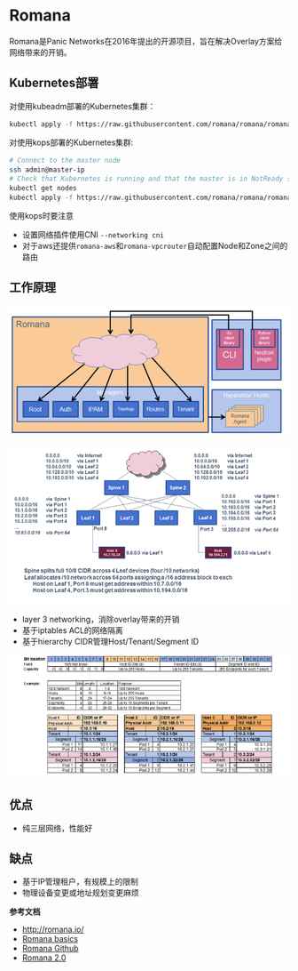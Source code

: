 # Romana

Romana是Panic Networks在2016年提出的开源项目，旨在解决Overlay方案给网络带来的开销。

## Kubernetes部署

对使用kubeadm部署的Kubernetes集群：

```sh
kubectl apply -f https://raw.githubusercontent.com/romana/romana/romana-2.0/docs/kubernetes/romana-kubeadm.yml
```

对使用kops部署的Kubernetes集群:

```sh
# Connect to the master node
ssh admin@master-ip
# Check that Kubernetes is running and that the master is in NotReady state
kubectl get nodes
kubectl apply -f https://raw.githubusercontent.com/romana/romana/romana-2.0/docs/kubernetes/romana-kops.yml
```

使用kops时要注意

- 设置网络插件使用CNI `--networking cni`
- 对于aws还提供`romana-aws`和`romana-vpcrouter`自动配置Node和Zone之间的路由

## 工作原理

![](romana.png)

![](routeagg.png)

- layer 3 networking，消除overlay带来的开销
- 基于iptables ACL的网络隔离
- 基于hierarchy CIDR管理Host/Tenant/Segment ID

![](cidr.png)

## 优点

- 纯三层网络，性能好

## 缺点

- 基于IP管理租户，有规模上的限制
- 物理设备变更或地址规划变更麻烦

**参考文档**

- <http://romana.io/>
- [Romana basics](http://romana.io/how/romana_basics/)
- [Romana Github](https://github.com/romana/romana)
- [Romana 2.0](https://github.com/romana/romana/tree/romana-2.0/docs/kubernetes)

